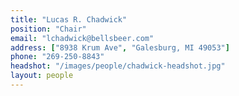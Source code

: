 ```yaml
---
title: "Lucas R. Chadwick"
position: "Chair"
email: "lchadwick@bellsbeer.com"
address: ["8938 Krum Ave", "Galesburg, MI 49053"]
phone: "269-250-8843"
headshot: "/images/people/chadwick-headshot.jpg"
layout: people
---
```

